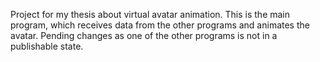 Project for my thesis about virtual avatar animation. This is the main program, which receives data from the other programs and animates the avatar. Pending changes as one of the other programs is not in a publishable state.
